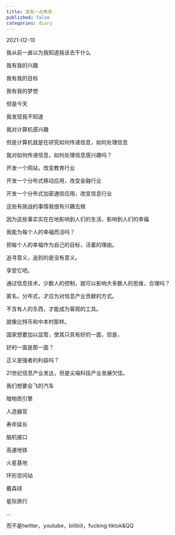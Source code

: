 ```yaml
---
title: 我有一点焦虑
published: false
categories: diary
---
```


2021-02-10

我从前一直以为我知道我该去干什么

我有我的兴趣

我有我的目标

我有我的梦想

但是今天

我发现我不知道

我对计算机感兴趣

但是计算机就是在研究如何传递信息，如何处理信息

我对如何传递信息，如何处理信息感兴趣吗？

开发一个网站，改变教育行业

开发一个分布式移动应用，改变金融行业

开发一个分布式加密通信应用，改变信息行业

这些有挑战的事情我很有兴趣去做

因为这些事实实在在地影响到人们的生活，影响到人们的幸福

我能为每个人的幸福而活吗？

把每个人的幸福作为自己的目标，活着的理由。

追寻意义，追到的是没有意义。

享受它吧。

通过信息技术，少数人的控制，就可以影响大多数人的思维，合理吗？

匿名，分布式，才应为对信息产业贡献的方式。

不含有人的东西，才能成为客观的工具。

就像比特币和中本村那样。

国家想要加以监管，使其只具有好的一面，但是，

好的一面是那一面？

正义是强者的利益吗？

21世纪信息产业发达，但是尖端科技产业发展欠佳。

我们想要会飞的汽车

暗物质引擎

人造器官

寿命延长

脑机接口

高速地铁

火星基地

环形空间站

戴森球

星际旅行

...

而不是twitter，youtube，bilibili，fucking tiktok&QQ
